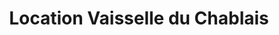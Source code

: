 ---
title: "Location Vaisselle du Chablais"
url: /perrignier/location-vaisselle-du-chablais/
shop: location de stockage
---